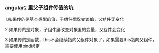### angular2 里父子组件传值的坑

1.如果传的是基本类型的值，子组件里改变该值，父组件无变化

2.如果传的是对象，子组件里改变对象里的变量，父组件会变化

3.如果传的是函数，this不会继续指向父组件对象了，如果需要this指向父组件，需要使用bind绑定
